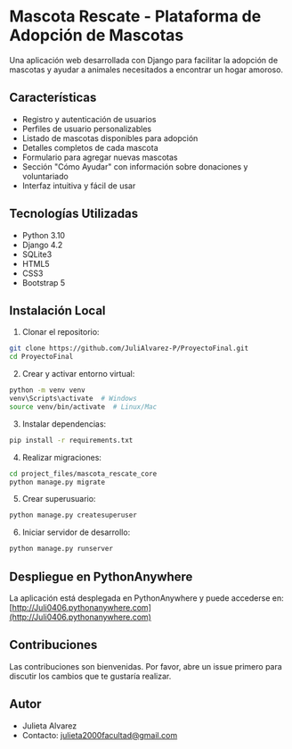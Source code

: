 # Mascota Rescate - Plataforma de Adopción de Mascotas

Una aplicación web desarrollada con Django para facilitar la adopción de mascotas y ayudar a animales necesitados a encontrar un hogar amoroso.

## Características

- Registro y autenticación de usuarios
- Perfiles de usuario personalizables
- Listado de mascotas disponibles para adopción
- Detalles completos de cada mascota
- Formulario para agregar nuevas mascotas
- Sección "Cómo Ayudar" con información sobre donaciones y voluntariado
- Interfaz intuitiva y fácil de usar

## Tecnologías Utilizadas

- Python 3.10
- Django 4.2
- SQLite3
- HTML5
- CSS3
- Bootstrap 5

## Instalación Local

1. Clonar el repositorio:
```bash
git clone https://github.com/JuliAlvarez-P/ProyectoFinal.git
cd ProyectoFinal
```

2. Crear y activar entorno virtual:
```bash
python -m venv venv
venv\Scripts\activate  # Windows
source venv/bin/activate  # Linux/Mac
```

3. Instalar dependencias:
```bash
pip install -r requirements.txt
```

4. Realizar migraciones:
```bash
cd project_files/mascota_rescate_core
python manage.py migrate
```

5. Crear superusuario:
```bash
python manage.py createsuperuser
```

6. Iniciar servidor de desarrollo:
```bash
python manage.py runserver
```

## Despliegue en PythonAnywhere

La aplicación está desplegada en PythonAnywhere y puede accederse en:
[http://Juli0406.pythonanywhere.com](http://Juli0406.pythonanywhere.com)

## Contribuciones

Las contribuciones son bienvenidas. Por favor, abre un issue primero para discutir los cambios que te gustaría realizar.

## Autor

- Julieta Alvarez
- Contacto: julieta2000facultad@gmail.com
